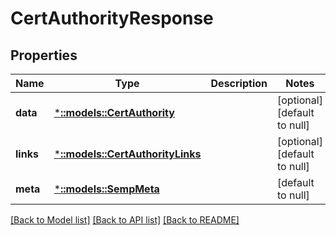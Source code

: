 # CertAuthorityResponse

## Properties
Name | Type | Description | Notes
------------ | ------------- | ------------- | -------------
**data** | [***::models::CertAuthority**](CertAuthority.md) |  | [optional] [default to null]
**links** | [***::models::CertAuthorityLinks**](CertAuthorityLinks.md) |  | [optional] [default to null]
**meta** | [***::models::SempMeta**](SempMeta.md) |  | [default to null]

[[Back to Model list]](../README.md#documentation-for-models) [[Back to API list]](../README.md#documentation-for-api-endpoints) [[Back to README]](../README.md)


